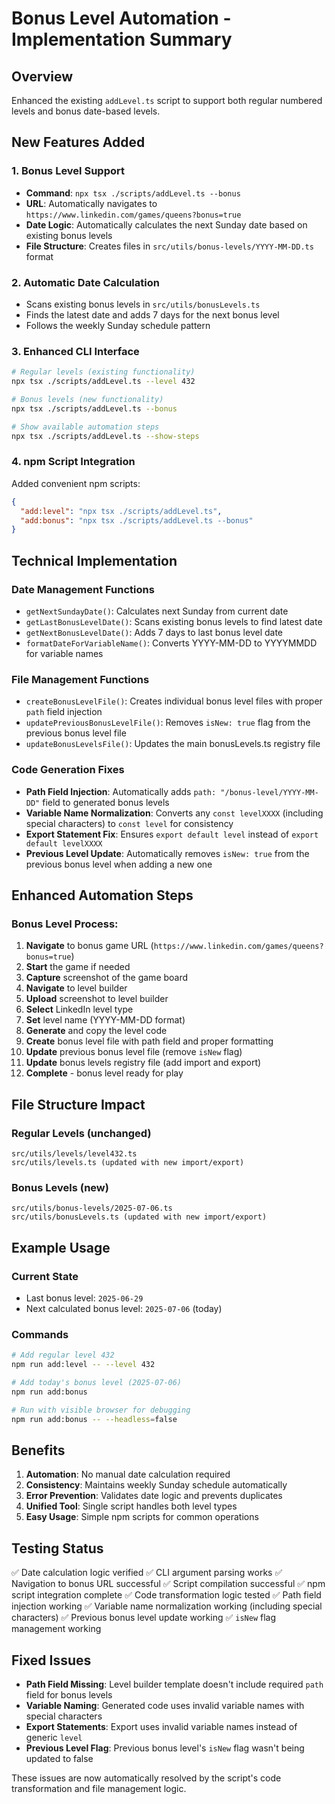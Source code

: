 # Bonus Level Automation - Implementation Summary

## Overview
Enhanced the existing `addLevel.ts` script to support both regular numbered levels and bonus date-based levels.

## New Features Added

### 1. **Bonus Level Support**
- **Command**: `npx tsx ./scripts/addLevel.ts --bonus`
- **URL**: Automatically navigates to `https://www.linkedin.com/games/queens?bonus=true`
- **Date Logic**: Automatically calculates the next Sunday date based on existing bonus levels
- **File Structure**: Creates files in `src/utils/bonus-levels/YYYY-MM-DD.ts` format

### 2. **Automatic Date Calculation**
- Scans existing bonus levels in `src/utils/bonusLevels.ts`
- Finds the latest date and adds 7 days for the next bonus level
- Follows the weekly Sunday schedule pattern

### 3. **Enhanced CLI Interface**
```bash
# Regular levels (existing functionality)
npx tsx ./scripts/addLevel.ts --level 432

# Bonus levels (new functionality)
npx tsx ./scripts/addLevel.ts --bonus

# Show available automation steps
npx tsx ./scripts/addLevel.ts --show-steps
```

### 4. **npm Script Integration**
Added convenient npm scripts:
```json
{
  "add:level": "npx tsx ./scripts/addLevel.ts",
  "add:bonus": "npx tsx ./scripts/addLevel.ts --bonus"
}
```

## Technical Implementation

### Date Management Functions
- `getNextSundayDate()`: Calculates next Sunday from current date
- `getLastBonusLevelDate()`: Scans existing bonus levels to find latest date
- `getNextBonusLevelDate()`: Adds 7 days to last bonus level date
- `formatDateForVariableName()`: Converts YYYY-MM-DD to YYYYMMDD for variable names

### File Management Functions
- `createBonusLevelFile()`: Creates individual bonus level files with proper `path` field injection
- `updatePreviousBonusLevelFile()`: Removes `isNew: true` flag from the previous bonus level file
- `updateBonusLevelsFile()`: Updates the main bonusLevels.ts registry file

### Code Generation Fixes
- **Path Field Injection**: Automatically adds `path: "/bonus-level/YYYY-MM-DD"` field to generated bonus levels
- **Variable Name Normalization**: Converts any `const levelXXXX` (including special characters) to `const level` for consistency
- **Export Statement Fix**: Ensures `export default level` instead of `export default levelXXXX`
- **Previous Level Update**: Automatically removes `isNew: true` from the previous bonus level when adding a new one

## Enhanced Automation Steps

### Bonus Level Process:
1. **Navigate** to bonus game URL (`https://www.linkedin.com/games/queens?bonus=true`)
2. **Start** the game if needed
3. **Capture** screenshot of the game board
4. **Navigate** to level builder
5. **Upload** screenshot to level builder
6. **Select** LinkedIn level type
7. **Set** level name (YYYY-MM-DD format)
8. **Generate** and copy the level code
9. **Create** bonus level file with path field and proper formatting
10. **Update** previous bonus level file (remove `isNew` flag)
11. **Update** bonus levels registry file (add import and export)
12. **Complete** - bonus level ready for play

## File Structure Impact

### Regular Levels (unchanged)
```
src/utils/levels/level432.ts
src/utils/levels.ts (updated with new import/export)
```

### Bonus Levels (new)
```
src/utils/bonus-levels/2025-07-06.ts
src/utils/bonusLevels.ts (updated with new import/export)
```

## Example Usage

### Current State
- Last bonus level: `2025-06-29`
- Next calculated bonus level: `2025-07-06` (today)

### Commands
```bash
# Add regular level 432
npm run add:level -- --level 432

# Add today's bonus level (2025-07-06)
npm run add:bonus

# Run with visible browser for debugging
npm run add:bonus -- --headless=false
```

## Benefits
1. **Automation**: No manual date calculation required
2. **Consistency**: Maintains weekly Sunday schedule automatically
3. **Error Prevention**: Validates date logic and prevents duplicates
4. **Unified Tool**: Single script handles both level types
5. **Easy Usage**: Simple npm scripts for common operations

## Testing Status
✅ Date calculation logic verified
✅ CLI argument parsing works
✅ Navigation to bonus URL successful
✅ Script compilation successful
✅ npm script integration complete
✅ Code transformation logic tested
✅ Path field injection working
✅ Variable name normalization working (including special characters)
✅ Previous bonus level update working
✅ `isNew` flag management working

## Fixed Issues
- **Path Field Missing**: Level builder template doesn't include required `path` field for bonus levels
- **Variable Naming**: Generated code uses invalid variable names with special characters
- **Export Statements**: Export uses invalid variable names instead of generic `level`
- **Previous Level Flag**: Previous bonus level's `isNew` flag wasn't being updated to false

These issues are now automatically resolved by the script's code transformation and file management logic.
